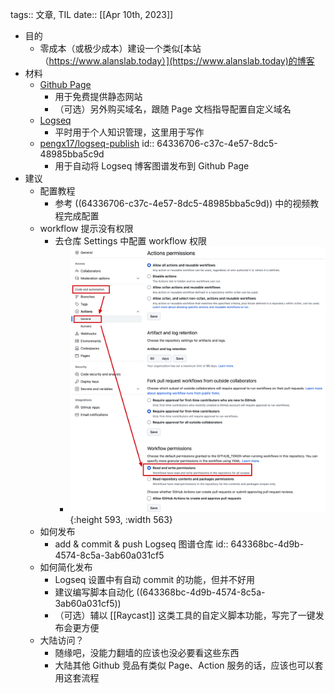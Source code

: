 tags:: 文章, TIL
date:: [[Apr 10th, 2023]]

- 目的
	- 零成本（或极少成本）建设一个类似[本站（https://www.alanslab.today）](https://www.alanslab.today)的博客
- 材料
	- [Github Page](https://docs.github.com/en/pages/quickstart)
		- 用于免费提供静态网站
		- （可选）另外购买域名，跟随 Page 文档指导配置自定义域名
	- [Logseq](https://logseq.com/)
		- 平时用于个人知识管理，这里用于写作
	- [pengx17/logseq-publish](https://github.com/pengx17/logseq-publish)
	  id:: 64336706-c37c-4e57-8dc5-48985bba5c9d
		- 用于自动将 Logseq 博客图谱发布到 Github Page
- 建议
	- 配置教程
		- 参考 ((64336706-c37c-4e57-8dc5-48985bba5c9d)) 中的视频教程完成配置
	- workflow 提示没有权限
		- 去仓库 Settings 中配置 workflow 权限
			- ![image.png](../assets/image_1681090726708_0.png){:height 593, :width 563}
	- 如何发布
		- add & commit & push Logseq 图谱仓库
		  id:: 643368bc-4d9b-4574-8c5a-3ab60a031cf5
	- 如何简化发布
		- Logseq 设置中有自动 commit 的功能，但并不好用
		- 建议编写脚本自动化 ((643368bc-4d9b-4574-8c5a-3ab60a031cf5))
		- （可选）辅以 [[Raycast]] 这类工具的自定义脚本功能，写完了一键发布会更方便
	- 大陆访问？
		- 随缘吧，没能力翻墙的应该也没必要看这些东西
		- 大陆其他 Github 竞品有类似 Page、Action 服务的话，应该也可以套用这套流程